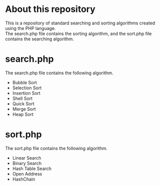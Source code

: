 # About this repository
This is a repository of standard searching and sorting algorithms created using the PHP language.  
The search.php file contains the sorting algorithm, and the sort.php file contains the searching algorithm.

# search.php
The search.php file contains the following algorithm.

* Bubble Sort
* Selection Sort
* Insertion Sort
* Shell Sort
* Quick Sort
* Merge Sort
* Heap Sort

# sort.php
The sort.php file contains the following algorithm.

* Linear Search
* Binary Search
* Hash Table Search
* Open Address
* HashChain